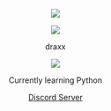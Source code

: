 <p align="center">

  
  <img src="https://discord.c99.nl/widget/theme-4/720765270217457684.png"/>
</p>
<p align="center">  
<img src="https://media.discordapp.net/attachments/813341662545313832/813343404507267092/pokemon_pixel.gif">
</p>
<p align="center">
    draxx
<p align="center">  
<img src="https://profile-counter.glitch.me/0draxx/count.svg">
</p>
<p align="center">
Currently learning Python
<p align="center">
    <a href="https://discord.gg/CjaKz5v6TS">Discord Server</a>

